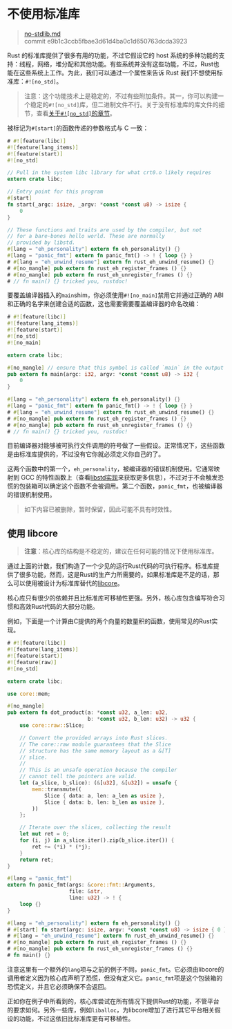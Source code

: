 # 不使用标准库

> [no-stdlib.md](https://github.com/rust-lang/rust/blob/master/src/doc/book/no-stdlib.md)
> <br>
> commit e9b1c3ccb5fbae3d61d4ba0c1d650763dcda3923

Rust 的标准库提供了很多有用的功能，不过它假设它的 host 系统的多种功能的支持：线程，网络，堆分配和其他功能。有些系统并没有这些功能，不过，Rust也能在这些系统上工作。为此，我们可以通过一个属性来告诉 Rust 我们不想使用标准库：`#![no_std]`。

> 注意：这个功能技术上是稳定的，不过有些附加条件。其一，你可以构建一个稳定的`#![no_std]`库，但二进制文件不行。关于没有标准库的库文件的细节，查看[关于`#![no_std]`的章节](https://github.com/rust-lang/rust/blob/master/src/doc/book/using-rust-without-the-standard-library.html)。

被标记为`#[start]`的函数传递的参数格式与 C 一致：

```rust
# #![feature(libc)]
#![feature(lang_items)]
#![feature(start)]
#![no_std]

// Pull in the system libc library for what crt0.o likely requires
extern crate libc;

// Entry point for this program
#[start]
fn start(_argc: isize, _argv: *const *const u8) -> isize {
    0
}

// These functions and traits are used by the compiler, but not
// for a bare-bones hello world. These are normally
// provided by libstd.
#[lang = "eh_personality"] extern fn eh_personality() {}
#[lang = "panic_fmt"] extern fn panic_fmt() -> ! { loop {} }
# #[lang = "eh_unwind_resume"] extern fn rust_eh_unwind_resume() {}
# #[no_mangle] pub extern fn rust_eh_register_frames () {}
# #[no_mangle] pub extern fn rust_eh_unregister_frames () {}
# // fn main() {} tricked you, rustdoc!
```

要覆盖编译器插入的`main`shim，你必须使用`#![no_main]`禁用它并通过正确的 ABI 和正确的名字来创建合适的函数，这也需要需要覆盖编译器的命名改编：

```rust
# #![feature(libc)]
#![feature(lang_items)]
#![feature(start)]
#![no_std]
#![no_main]

extern crate libc;

#[no_mangle] // ensure that this symbol is called `main` in the output
pub extern fn main(argc: i32, argv: *const *const u8) -> i32 {
    0
}

#[lang = "eh_personality"] extern fn eh_personality() {}
#[lang = "panic_fmt"] extern fn panic_fmt() -> ! { loop {} }
# #[lang = "eh_unwind_resume"] extern fn rust_eh_unwind_resume() {}
# #[no_mangle] pub extern fn rust_eh_register_frames () {}
# #[no_mangle] pub extern fn rust_eh_unregister_frames () {}
# // fn main() {} tricked you, rustdoc!
```

目前编译器对能够被可执行文件调用的符号做了一些假设。正常情况下，这些函数是由标准库提供的，不过没有它你就必须定义你自己的了。

这两个函数中的第一个，`eh_personality`，被编译器的错误机制使用。它通常映射到 GCC 的特性函数上（查看[libstd实现](http://doc.rust-lang.org/std/rt/unwind/)来获取更多信息），不过对于不会触发恐慌的包装箱可以确定这个函数不会被调用。第二个函数，`panic_fmt`，也被编译器的错误机制使用。

> 如下内容已被删除，暂时保留，因此可能不具有时效性。

## 使用 libcore
> **注意**：核心库的结构是不稳定的，建议在任何可能的情况下使用标准库。

通过上面的计数，我们构造了一个少见的运行Rust代码的可执行程序。标准库提供了很多功能，然而，这是Rust的生产力所需要的。如果标准库是不足的话，那么可以使用被设计为标准库替代的[libcore](http://doc.rust-lang.org/core/)。

核心库只有很少的依赖并且比标准库可移植性更强。另外，核心库包含编写符合习惯和高效Rust代码的大部分功能。

例如，下面是一个计算由C提供的两个向量的数量积的函数，使用常见的Rust实现。

```rust
# #![feature(libc)]
#![feature(lang_items)]
#![feature(start)]
#![feature(raw)]
#![no_std]

extern crate libc;

use core::mem;

#[no_mangle]
pub extern fn dot_product(a: *const u32, a_len: u32,
                          b: *const u32, b_len: u32) -> u32 {
    use core::raw::Slice;

    // Convert the provided arrays into Rust slices.
    // The core::raw module guarantees that the Slice
    // structure has the same memory layout as a &[T]
    // slice.
    //
    // This is an unsafe operation because the compiler
    // cannot tell the pointers are valid.
    let (a_slice, b_slice): (&[u32], &[u32]) = unsafe {
        mem::transmute((
            Slice { data: a, len: a_len as usize },
            Slice { data: b, len: b_len as usize },
        ))
    };

    // Iterate over the slices, collecting the result
    let mut ret = 0;
    for (i, j) in a_slice.iter().zip(b_slice.iter()) {
        ret += (*i) * (*j);
    }
    return ret;
}

#[lang = "panic_fmt"]
extern fn panic_fmt(args: &core::fmt::Arguments,
                    file: &str,
                    line: u32) -> ! {
    loop {}
}

#[lang = "eh_personality"] extern fn eh_personality() {}
# #[start] fn start(argc: isize, argv: *const *const u8) -> isize { 0 }
# #[lang = "eh_unwind_resume"] extern fn rust_eh_unwind_resume() {}
# #[no_mangle] pub extern fn rust_eh_register_frames () {}
# #[no_mangle] pub extern fn rust_eh_unregister_frames () {}
# fn main() {}
```
注意这里有一个额外的`lang`项与之前的例子不同，`panic_fmt`。它必须由libcore的调用者定义因为核心库声明了恐慌，但没有定义它。`panic_fmt`项是这个包装箱的恐慌定义，并且它必须确保不会返回。

正如你在例子中所看到的，核心库尝试在所有情况下提供Rust的功能，不管平台的要求如何。另外一些库，例如`liballoc`，为libcore增加了进行其它平台相关假设的功能，不过这依旧比标准库更有可移植性。
